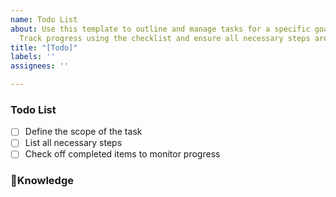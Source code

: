 ```yaml
---
name: Todo List
about: Use this template to outline and manage tasks for a specific goal or feature.
  Track progress using the checklist and ensure all necessary steps are completed.
title: "[Todo]"
labels: ''
assignees: ''

---
```


### Todo List
- [ ] Define the scope of the task
- [ ] List all necessary steps
- [ ] Check off completed items to monitor progress

### Knowledge
